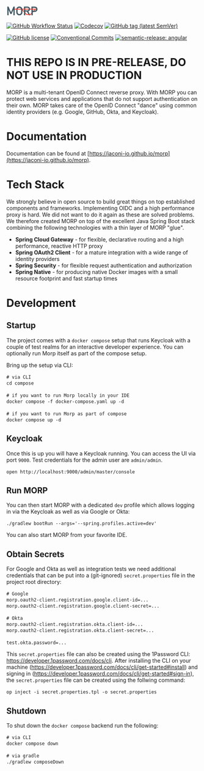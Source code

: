 ![MORP](mkdocs/docs/assets/morp.svg)

[![GitHub Workflow Status](https://img.shields.io/github/workflow/status/jaconi-io/morp/Continuous%20Integration?style=for-the-badge)](https://github.com/jaconi-io/morp/actions/workflows/continuous.yaml)
[![Codecov](https://img.shields.io/codecov/c/github/jaconi-io/morp?style=for-the-badge)](https://codecov.io/gh/jaconi-io/morp)
[![GitHub tag (latest SemVer)](https://img.shields.io/github/v/tag/jaconi-io/morp?label=Image&style=for-the-badge)](https://github.com/jaconi-io/morp/pkgs/container/morp)

[![GitHub license](https://img.shields.io/github/license/jaconi-io/morp?style=for-the-badge)](https://github.com/jaconi-io/morp/blob/main/LICENSE.md)
[![Conventional Commits](https://img.shields.io/badge/Conventional%20Commits-1.0.0-%23FE5196?logo=conventionalcommits&logoColor=white&style=for-the-badge)](https://conventionalcommits.org)
[![semantic-release: angular](https://img.shields.io/badge/semantic--release-angular-e10079?logo=semantic-release&style=for-the-badge)](https://github.com/semantic-release/semantic-release)

# THIS REPO IS IN PRE-RELEASE, DO NOT USE IN PRODUCTION

MORP is a multi-tenant OpenID Connect reverse proxy. With MORP you can protect web services and applications that do not
support authentication on their own. MORP takes care of the OpenID Connect "dance" using common identity providers
(e.g. Google, GitHub, Okta, and Keycloak).

# Documentation

Documentation can be found at [https://jaconi-io.github.io/morp](https://jaconi-io.github.io/morp).

# Tech Stack

We strongly believe in open source to build great things on top established components and frameworks. Implementing
OIDC and a high performance proxy is hard. We did not want to do it again as these are solved problems. We therefore
created MORP on top of the excellent Java Spring Boot stack combining the following technologies with a thin layer of
MORP "glue".

* **Spring Cloud Gateway** - for flexible, declarative routing and a high performance, reactive HTTP proxy
* **Spring OAuth2 Client** - for a mature integration with a wide range of identity providers
* **Spring Security** - for flexible request authentication and authorization
* **Spring Native** - for producing native Docker images with a small resource footprint and fast startup times

# Development

## Startup

The project comes with a `docker compose` setup that runs Keycloak with a couple of test realms for an interactive
developer experience. You can optionally run Morp itself as part of the compose setup.

Bring up the setup via CLI:

```shell
# via CLI
cd compose

# if you want to run Morp locally in your IDE
docker compose -f docker-compose.yaml up -d

# if you want to run Morp as part of compose
docker compose up -d
```

## Keycloak

Once this is up you will have a Keycloak running. You can access the UI via port `9000`. Test credentials for the
admin user are `admin/admin`.

```shell
open http://localhost:9000/admin/master/console
```

## Run MORP

You can then start MORP with a dedicated `dev` profile which allows logging in via the Keycloak as well as via Google or Okta:
```shell
./gradlew bootRun --args='--spring.profiles.active=dev'
```
You can also start MORP from your favorite IDE.

## Obtain Secrets
For Google and Okta as well as integration tests we need additional credentials that can be put into a (git-ignored)
`secret.properties` file in the project root directory:

```properties
# Google
morp.oauth2-client.registration.google.client-id=...
morp.oauth2-client.registration.google.client-secret=...

# Okta
morp.oauth2-client.registration.okta.client-id=...
morp.oauth2-client.registration.okta.client-secret=...

test.okta.password=...
```

This `secret.properties` file can also be created using the 1Password CLI: https://developer.1password.com/docs/cli.
After installing the CLI on your machine (https://developer.1password.com/docs/cli/get-started#install) and signing in (https://developer.1password.com/docs/cli/get-started#sign-in), the `secret.properties` file can be created using the follwing command:
```shell
op inject -i secret.properties.tpl -o secret.properties
```

## Shutdown

To shut down the `docker compose` backend run the following:

```shell
# via CLI
docker compose down

# via gradle
./gradlew composeDown
```
